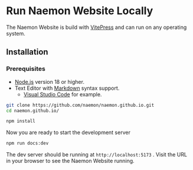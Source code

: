 
# Run Naemon Website Locally

The Naemon Website is build with [VitePress](https://vitepress.dev) and can run on any operating system.

## Installation

### Prerequisites

 - [Node.js](https://nodejs.org/) version 18 or higher.
 - Text Editor with [Markdown](https://en.wikipedia.org/wiki/Markdown) syntax support.
   - [Visual Studio Code](https://code.visualstudio.com/) for example. 

```bash
git clone https://github.com/naemon/naemon.github.io.git
cd naemon.github.io/

npm install
```

Now you are ready to start the development server
```bash
npm run docs:dev
```

The dev server should be running at `http://localhost:5173` . Visit the URL in your browser to see the Naemon Website running.
